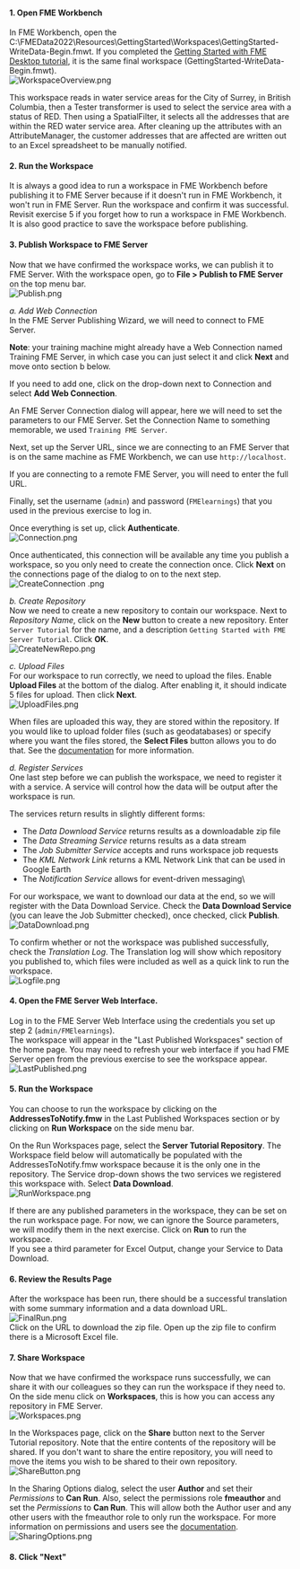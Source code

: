 <head><base target="_blank"> </head>

#### 1\. Open FME Workbench
In FME Workbench, open the C:\FMEData2022\Resources\GettingStarted\Workspaces\GettingStarted-WriteData-Begin.fmwt.
If you completed the [Getting Started with FME Desktop tutorial](https://community.safe.com/s/article/getting-started-with-fme-desktop-translate-data-be), it is the same final workspace (GettingStarted-WriteData-Begin.fmwt).\
![WorkspaceOverview.png](https://community.safe.com/servlet/rtaImage?eid=ka14Q000000lKMh&feoid=00N30000006n8wU&refid=0EM4Q00000292lQ)

This workspace reads in water service areas for the City of Surrey, in British Columbia, then a Tester transformer is used to select the service area with a status of RED. Then using a SpatialFilter, it selects all the addresses that are within the RED water service area. After cleaning up the attributes with an AttributeManager, the customer addresses that are affected are written out to an Excel spreadsheet to be manually notified.

#### 2\. Run the Workspace
It is always a good idea to run a workspace in FME Workbench before publishing it to FME Server because if it doesn't run in FME Workbench, it won't run in FME Server. Run the workspace and confirm it was successful. Revisit exercise 5 if you forget how to run a workspace in FME Workbench.\
It is also good practice to save the workspace before publishing.

#### 3\. Publish Workspace to FME Server
Now that we have confirmed the workspace works, we can publish it to FME Server. With the workspace open, go to **File > Publish to FME Server** on the top menu bar.\
![Publish.png](https://community.safe.com/servlet/rtaImage?eid=ka14Q000000lKMh&feoid=00N30000006n8wU&refid=0EM4Q00000292lM)

*a. Add Web Connection*\
In the FME Server Publishing Wizard, we will need to connect to FME Server.

**Note**: your training machine might already have a Web Connection named Training FME Server, in which case you can just select it and click **Next** and move onto section b below.

If you need to add one, click on the drop-down next to Connection and select **Add Web Connection**.

An FME Server Connection dialog will appear, here we will need to set the parameters to our FME Server. Set the Connection Name to something memorable, we used `Training FME Server`.

Next, set up the Server URL, since we are connecting to an FME Server that is on the same machine as FME Workbench, we can use `http://localhost`.

If you are connecting to a remote FME Server, you will need to enter the full URL.

Finally, set the username (`admin`) and password (`FMElearnings`) that you used in the previous exercise to log in.

Once everything is set up, click **Authenticate**.\
![Connection.png](https://community.safe.com/servlet/rtaImage?eid=ka14Q000000lKMh&feoid=00N30000006n8wU&refid=0EM4Q00000292lu)

Once authenticated, this connection will be available any time you publish a workspace, so you only need to create the connection once. Click **Next** on the connections page of the dialog to on to the next step.\
![CreateConnection .png](https://community.safe.com/servlet/rtaImage?eid=ka14Q000000lKMh&feoid=00N30000006n8wU&refid=0EM4Q00000292lz)

*b. Create Repository*\
Now we need to create a new repository to contain our workspace. Next to *Repository Name*, click on the **New** button to create a new repository. Enter `Server Tutorial` for the name, and a description `Getting Started with FME Server Tutorial`. Click **OK**.\
![CreateNewRepo.png](https://community.safe.com/servlet/rtaImage?eid=ka14Q000000lKMh&feoid=00N30000006n8wU&refid=0EM4Q00000292m4)

*c. Upload Files*\
For our workspace to run correctly, we need to upload the files. Enable **Upload Files** at the bottom of the dialog. After enabling it, it should indicate 5 files for upload. Then click **Next**.\
![UploadFiles.png](https://community.safe.com/servlet/rtaImage?eid=ka14Q000000lKMh&feoid=00N30000006n8wU&refid=0EM4Q00000292m9)

When files are uploaded this way, they are stored within the repository. If you would like to upload folder files (such as geodatabases) or specify where you want the files stored, the **Select Files** button allows you to do that. See the [documentation](https://docs.safe.com/fme/html/FME_Desktop_Documentation/FME_Workbench/Workbench/Sharing_Custom_Resources.htm) for more information.

*d. Register Services*\
One last step before we can publish the workspace, we need to register it with a service. A service will control how the data will be output after the workspace is run.

The services return results in slightly different forms:

-   The *Data Download Service* returns results as a downloadable zip file
-   The *Data Streaming Service* returns results as a data stream
-   The *Job Submitter Service* accepts and runs workspace job requests
-   The *KML Network Link* returns a KML Network Link that can be used in Google Earth
-   The *Notification Service* allows for event-driven messaging\

For our workspace, we want to download our data at the end, so we will register with the Data Download Service. Check the **Data Download Service** (you can leave the Job Submitter checked), once checked, click **Publish**.\
![DataDownload.png](https://community.safe.com/servlet/rtaImage?eid=ka14Q000000lKMh&feoid=00N30000006n8wU&refid=0EM4Q00000292mE)

To confirm whether or not the workspace was published successfully, check the *Translation Log*. The Translation log will show which repository you published to, which files were included as well as a quick link to run the workspace.\
![Logfile.png](https://community.safe.com/servlet/rtaImage?eid=ka14Q000000lKMh&feoid=00N30000006n8wU&refid=0EM4Q00000292lg)

#### 4\. Open the FME Server Web Interface.
Log in to the FME Server Web Interface using the credentials you set up step 2 (`admin/FMElearnings`).\
The workspace will appear in the "Last Published Workspaces" section of the home page. You may need to refresh your web interface if you had FME Server open from the previous exercise to see the workspace appear.\
![LastPublished.png](https://community.safe.com/servlet/rtaImage?eid=ka14Q000000lKMh&feoid=00N30000006n8wU&refid=0EM4Q00000292mT)

#### 5\. Run the Workspace
You can choose to run the workspace by clicking on the **AddressesToNotify.fmw** in the Last Published Workspaces section or by clicking on **Run Workspace** on the side menu bar.

On the Run Workspaces page, select the **Server Tutorial Repository**. The Workspace field below will automatically be populated with the AddressesToNotify.fmw workspace because it is the only one in the repository. The Service drop-down shows the two services we registered this workspace with. Select **Data Download**.\
![RunWorkspace.png](https://community.safe.com/servlet/rtaImage?eid=ka14Q000000lKMh&feoid=00N30000006n8wU&refid=0EM4Q00000292mi)

If there are any published parameters in the workspace, they can be set on the run workspace page. For now, we can ignore the Source parameters, we will modify them in the next exercise. Click on **Run** to run the workspace.\
If you see a third parameter for Excel Output, change your Service to Data Download.

#### 6\. Review the Results Page
After the workspace has been run, there should be a successful translation with some summary information and a data download URL.\
![FinalRun.png](https://community.safe.com/servlet/rtaImage?eid=ka14Q000000lKMh&feoid=00N30000006n8wU&refid=0EM4Q00000292mn)\
Click on the URL to download the zip file. Open up the zip file to confirm there is a Microsoft Excel file.

#### 7\. Share Workspace
Now that we have confirmed the workspace runs successfully, we can share it with our colleagues so they can run the workspace if they need to. On the side menu click on **Workspaces**, this is how you can access any repository in FME Server.\
![Workspaces.png](https://community.safe.com/servlet/rtaImage?eid=ka14Q000000lKMh&feoid=00N30000006n8wU&refid=0EM4Q00000292ms)

In the Workspaces page, click on the **Share** button next to the Server Tutorial repository. Note that the entire contents of the repository will be shared. If you don't want to share the entire repository, you will need to move the items you wish to be shared to their own repository.\
![ShareButton.png](https://community.safe.com/servlet/rtaImage?eid=ka14Q000000lKMh&feoid=00N30000006n8wU&refid=0EM4Q00000292mx)

In the Sharing Options dialog, select the user **Author** and set their *Permissions* to **Can Run**. Also, select the permissions role **fmeauthor** and set the *Permissions* to **Can Run**. This will allow both the Author user and any other users with the fmeauthor role to only run the workspace. For more information on permissions and users see the [documentation](https://docs.safe.com/fme/html/FME_Server_Documentation/AdminGuide/AccessControl.htm?Highlight=permission).\
![SharingOptions.png](https://community.safe.com/servlet/rtaImage?eid=ka14Q000000lKMh&feoid=00N30000006n8wU&refid=0EM4Q00000292n7)
#### 8. Click "Next"
